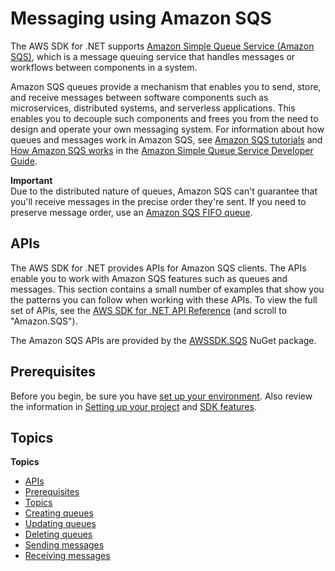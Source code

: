 # Messaging using Amazon SQS<a name="sqs-apis-intro"></a>

The AWS SDK for \.NET supports [Amazon Simple Queue Service \(Amazon SQS\)](https://docs.aws.amazon.com/AWSSimpleQueueService/latest/SQSDeveloperGuide/), which is a message queuing service that handles messages or workflows between components in a system\.

Amazon SQS queues provide a mechanism that enables you to send, store, and receive messages between software components such as microservices, distributed systems, and serverless applications\. This enables you to decouple such components and frees you from the need to design and operate your own messaging system\. For information about how queues and messages work in Amazon SQS, see [Amazon SQS tutorials](https://docs.aws.amazon.com/AWSSimpleQueueService/latest/SQSDeveloperGuide/sqs-tutorials.html) and [How Amazon SQS works](https://docs.aws.amazon.com/AWSSimpleQueueService/latest/SQSDeveloperGuide/SQSConcepts.html) in the [Amazon Simple Queue Service Developer Guide](https://docs.aws.amazon.com/AWSSimpleQueueService/latest/SQSDeveloperGuide/)\.

**Important**  
Due to the distributed nature of queues, Amazon SQS can't guarantee that you'll receive messages in the precise order they're sent\. If you need to preserve message order, use an [Amazon SQS FIFO queue](https://docs.aws.amazon.com/AWSSimpleQueueService/latest/SQSDeveloperGuide/FIFO-queues.html)\.

## APIs<a name="w150aac21c15c27c11"></a>

The AWS SDK for \.NET provides APIs for Amazon SQS clients\. The APIs enable you to work with Amazon SQS features such as queues and messages\. This section contains a small number of examples that show you the patterns you can follow when working with these APIs\. To view the full set of APIs, see the [AWS SDK for \.NET API Reference](https://docs.aws.amazon.com/sdkfornet/v3/apidocs/) \(and scroll to "Amazon\.SQS"\)\.

The Amazon SQS APIs are provided by the [AWSSDK\.SQS](https://www.nuget.org/packages/AWSSDK.SQS) NuGet package\.

## Prerequisites<a name="w150aac21c15c27c13"></a>

Before you begin, be sure you have [set up your environment](net-dg-setup.md)\. Also review the information in [Setting up your project](net-dg-config.md) and [SDK features](net-dg-sdk-features.md)\.

## Topics<a name="w150aac21c15c27c15"></a>

**Topics**
+ [APIs](#w150aac21c15c27c11)
+ [Prerequisites](#w150aac21c15c27c13)
+ [Topics](#w150aac21c15c27c15)
+ [Creating queues](CreateQueue.md)
+ [Updating queues](UpdateSqsQueue.md)
+ [Deleting queues](DeleteSqsQueue.md)
+ [Sending messages](SendMessage.md)
+ [Receiving messages](ReceiveMessage.md)